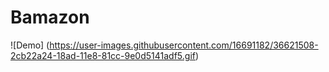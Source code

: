 # Bamazon

![Demo] (https://user-images.githubusercontent.com/16691182/36621508-2cb22a24-18ad-11e8-81cc-9e0d5141adf5.gif)
